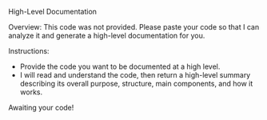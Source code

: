 High-Level Documentation

Overview:
This code was not provided. Please paste your code so that I can analyze it and generate a high-level documentation for you.

Instructions:
- Provide the code you want to be documented at a high level.
- I will read and understand the code, then return a high-level summary describing its overall purpose, structure, main components, and how it works.

Awaiting your code!